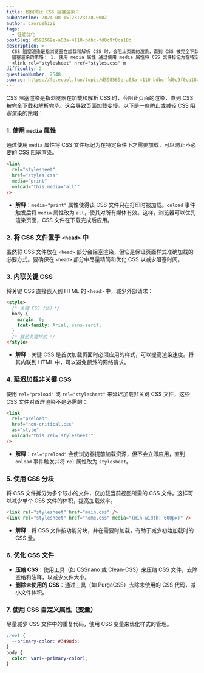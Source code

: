 ```yaml
---
title: 如何防止 CSS 阻塞渲染？
pubDatetime: 2024-08-15T23:23:28.000Z
author: caorushizi
tags:
  - 性能优化
postSlug: d598569e-a03a-4110-bdbc-fd0c9f0ca18d
description: >-
  CSS 阻塞渲染是指浏览器在加载和解析 CSS 时，会阻止页面的渲染，直到 CSS 被完全下载和解析完毕。这会导致页面加载变慢。以下是一些防止或减轻 CSS
  阻塞渲染的策略： 1. 使用 media 属性 通过使用 media 属性将 CSS 文件标记为在特定条件下才需要加载，可以防止不必要的 CSS 阻塞渲染。
  <link rel="stylesheet" href="styles.css" m
difficulty: 2
questionNumber: 2548
source: https://fe.ecool.fun/topic/d598569e-a03a-4110-bdbc-fd0c9f0ca18d
---
```


CSS 阻塞渲染是指浏览器在加载和解析 CSS 时，会阻止页面的渲染，直到 CSS 被完全下载和解析完毕。这会导致页面加载变慢。以下是一些防止或减轻 CSS 阻塞渲染的策略：

### **1. 使用 `media` 属性**

通过使用 `media` 属性将 CSS 文件标记为在特定条件下才需要加载，可以防止不必要的 CSS 阻塞渲染。

```html
<link
  rel="stylesheet"
  href="styles.css"
  media="print"
  onload="this.media='all'"
/>
```

- **解释**：`media="print"` 属性使得该 CSS 文件只在打印时被加载。`onload` 事件触发后将 `media` 属性改为 `all`，使其对所有媒体有效。这样，浏览器可以优先渲染页面，CSS 文件在下载完成后应用。

### **2. 将 CSS 文件置于 `<head>` 中**

虽然将 CSS 文件放在 `<head>` 部分会阻塞渲染，但它是保证页面样式准确加载的必要方式。要确保在 `<head>` 部分中尽量精简和优化 CSS 以减少阻塞时间。

### **3. 内联关键 CSS**

将关键 CSS 直接嵌入到 HTML 的 `<head>` 中，减少外部请求：

```html
<style>
  /* 关键 CSS 代码 */
  body {
    margin: 0;
    font-family: Arial, sans-serif;
  }
  /* 其他关键样式 */
</style>
```

- **解释**：关键 CSS 是首次加载页面时必须应用的样式，可以提高渲染速度。将其内联到 HTML 中，可以避免额外的网络请求。

### **4. 延迟加载非关键 CSS**

使用 `rel="preload"` 或 `rel="stylesheet"` 来延迟加载非关键 CSS 文件，这些 CSS 文件对首屏渲染不是必需的：

```html
<link
  rel="preload"
  href="non-critical.css"
  as="style"
  onload="this.rel='stylesheet'"
/>
```

- **解释**：`rel="preload"` 会使浏览器提前加载资源，但不会立即应用，直到 `onload` 事件触发并将 `rel` 属性改为 `stylesheet`。

### **5. 使用 CSS 分块**

将 CSS 文件拆分为多个较小的文件，仅加载当前视图所需的 CSS 文件。这样可以减少单个 CSS 文件的体积，提高加载效率。

```html
<link rel="stylesheet" href="main.css" />
<link rel="stylesheet" href="home.css" media="(min-width: 600px)" />
```

- **解释**：将 CSS 文件按功能分块，并在需要时加载，有助于减少初始加载时的 CSS 量。

### **6. 优化 CSS 文件**

- **压缩 CSS**：使用工具（如 CSSnano 或 Clean-CSS）来压缩 CSS 文件，去除空格和注释，以减少文件大小。
- **删除未使用的 CSS**：通过工具（如 PurgeCSS）去除未使用的 CSS 代码，减小文件体积。

### **7. 使用 CSS 自定义属性（变量）**

尽量减少 CSS 文件中的重复代码，使用 CSS 变量来优化样式的管理。

```css
:root {
  --primary-color: #3498db;
}
body {
  color: var(--primary-color);
}
```
